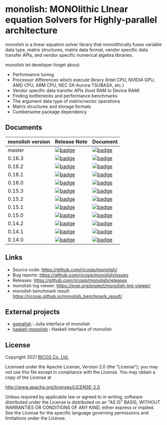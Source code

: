 # monolish: MONOlithic LInear equation Solvers for Highly-parallel architecture

monolish is a linear equation solver library that monolithically fuses variable data type, matrix structures, matrix data format, vendor specific data transfer APIs, and vendor specific numerical algebra libraries.

monolish let developer forget about:

- Performance tuning
- Processor differences which execute library (Intel CPU, NVIDIA GPU, AMD CPU, ARM CPU, NEC SX-Aurora TSUBASA, etc.)
- Vendor specific data transfer APIs (host RAM to Device RAM)
- Finding bottlenecks and performance benchmarks
- The argument data type of matrix/vector operations
- Matrix structures and storage formats
- Cumbersome package dependency

Documents
----------

| monolish version | Release Note | Document |
|:-----------------|:-------------|:---------|
| master | [![badge](https://img.shields.io/badge/CHANGELOG-unreleased-yellow)](https://github.com/ricosjp/monolish/blob/master/CHANGELOG.md#unreleased) | [![badge](https://img.shields.io/badge/Document-master-blue)](https://ricosjp.github.io/monolish/master/) |
| 0.16.3 | [![badge](https://img.shields.io/badge/Release-0.16.3-green)](https://github.com/ricosjp/monolish/releases/tag/0.16.3) | [![badge](https://img.shields.io/badge/Document-0.16.3-blue)](https://ricosjp.github.io/monolish/0.16.3/) |
| 0.16.2 | [![badge](https://img.shields.io/badge/Release-0.16.2-green)](https://github.com/ricosjp/monolish/releases/tag/0.16.2) | [![badge](https://img.shields.io/badge/Document-0.16.2-blue)](https://ricosjp.github.io/monolish/0.16.2/) |
| 0.16.1 | [![badge](https://img.shields.io/badge/Release-0.16.1-green)](https://github.com/ricosjp/monolish/releases/tag/0.16.1) | [![badge](https://img.shields.io/badge/Document-0.16.1-blue)](https://ricosjp.github.io/monolish/0.16.1/) |
| 0.16.0 | [![badge](https://img.shields.io/badge/Release-0.16.0-green)](https://github.com/ricosjp/monolish/releases/tag/0.16.0) | [![badge](https://img.shields.io/badge/Document-0.16.0-blue)](https://ricosjp.github.io/monolish/0.16.0/) |
| 0.15.3 | [![badge](https://img.shields.io/badge/Release-0.15.3-green)](https://github.com/ricosjp/monolish/releases/tag/0.15.3) | [![badge](https://img.shields.io/badge/Document-0.15.3-blue)](https://ricosjp.github.io/monolish/0.15.3/) |
| 0.15.2 | [![badge](https://img.shields.io/badge/Release-0.15.2-green)](https://github.com/ricosjp/monolish/releases/tag/0.15.2) | [![badge](https://img.shields.io/badge/Document-0.15.2-blue)](https://ricosjp.github.io/monolish/0.15.2/) |
| 0.15.1 | [![badge](https://img.shields.io/badge/Release-0.15.1-green)](https://github.com/ricosjp/monolish/releases/tag/0.15.1) | [![badge](https://img.shields.io/badge/Document-0.15.1-blue)](https://ricosjp.github.io/monolish/0.15.1/) |
| 0.15.0 | [![badge](https://img.shields.io/badge/Release-0.15.0-green)](https://github.com/ricosjp/monolish/releases/tag/0.15.0) | [![badge](https://img.shields.io/badge/Document-0.15.0-blue)](https://ricosjp.github.io/monolish/0.15.0/) |
| 0.14.2 | [![badge](https://img.shields.io/badge/Release-0.14.2-green)](https://github.com/ricosjp/monolish/releases/tag/0.14.2) | [![badge](https://img.shields.io/badge/Document-0.14.2-blue)](https://ricosjp.github.io/monolish/0.14.2/) |
| 0.14.1 | [![badge](https://img.shields.io/badge/Release-0.14.1-green)](https://github.com/ricosjp/monolish/releases/tag/0.14.1) | [![badge](https://img.shields.io/badge/Document-0.14.1-blue)](https://ricosjp.github.io/monolish/0.14.1/) |
| 0.14.0 | [![badge](https://img.shields.io/badge/Release-0.14.0-green)](https://github.com/ricosjp/monolish/releases/tag/0.14.0) | [![badge](https://img.shields.io/badge/Document-0.14.0-blue)](https://ricosjp.github.io/monolish/0.14.0/) |

Links
-----

- Source code: <https://github.com/ricosjp/monolish/>
- Bug reports: <https://github.com/ricosjp/monolish/issues>
- Releases: <https://github.com/ricosjp/monolish/releases>
- monolish log viewer: <https://pypi.org/project/monolish-log-viewer/>
- monolish benchmark result: <https://ricosjp.github.io/monolish_benchmark_result/>

External projects
---

- [gomalish](https://github.com/AtelierArith/gomalish) : Julia interface of monolish
- [haskell-monolish](https://github.com/lotz84/haskell-monolish) : Haskell interface of monolish

License
--------

Copyright 2021 [RICOS Co. Ltd.](https://www.ricos.co.jp/)

Licensed under the Apache License, Version 2.0 (the "License");
you may not use this file except in compliance with the License.
You may obtain a copy of the License at

<http://www.apache.org/licenses/LICENSE-2.0>

Unless required by applicable law or agreed to in writing, software
distributed under the License is distributed on an "AS IS" BASIS,
WITHOUT WARRANTIES OR CONDITIONS OF ANY KIND, either express or implied.
See the License for the specific language governing permissions and
limitations under the License.
